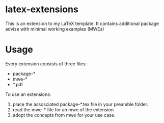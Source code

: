 # latex-extensions
This is an extension to my LaTeX template. It contains additional package advise with minimal working examples (MWEs)

# Usage
Every extension consists of three files: 
  * package-*
  * mwe-*
  * *.pdf
  
To use an extensions:
  1. place the assosciated package-*.tex file in your preamble folder.
  2. read the mwe-* file for an mwe of the extension
  3. adopt the concepts from mwe for your use case.

